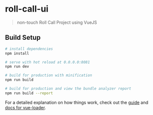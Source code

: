 # roll-call-ui

> non-touch Roll Call Project using VueJS

## Build Setup

``` bash
# install dependencies
npm install

# serve with hot reload at 0.0.0.0:8081
npm run dev

# build for production with minification
npm run build

# build for production and view the bundle analyzer report
npm run build --report
```

For a detailed explanation on how things work, check out the [guide](http://vuejs-templates.github.io/webpack/) and [docs for vue-loader](http://vuejs.github.io/vue-loader).
